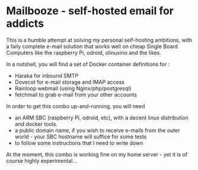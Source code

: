 # Mailbooze - self-hosted email for addicts

This is a humble attempt at solving my personal self-hosting ambitions, with a faily complete e-mail solution that works well on cheap Single Board Computers like the raspberry Pi, odroid, olinuxino and the likes.

In a nutshell, you will find a set of Docker container definitions for :
* Haraka for inbound SMTP
* Dovecot for e-mail storage and IMAP access
* Rainloop webmail (using Nginx/php/postgresql)
* fetchmail to grab e-mail from your other accounts

In order to get this combo up-and-running, you will need
* an ARM SBC (raspberry Pi, odroid, etc), with a decent linux distribution and docker tools.
* a public domain name, if you wish to receive e-mails from the outer world - your SBC hostname will suffice for some tests
* to follow some instructions that I need to write down

At the moment, this combo is working fine on my home server - yet it is of course highly experimental...
